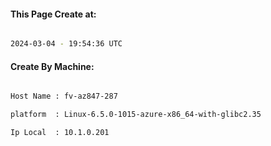 
   
#### This Page Create at:

```bash

2024-03-04 - 19:54:36 UTC

```

#### Create By Machine:

```bash

Host Name : fv-az847-287

platform  : Linux-6.5.0-1015-azure-x86_64-with-glibc2.35

Ip Local  : 10.1.0.201

```

